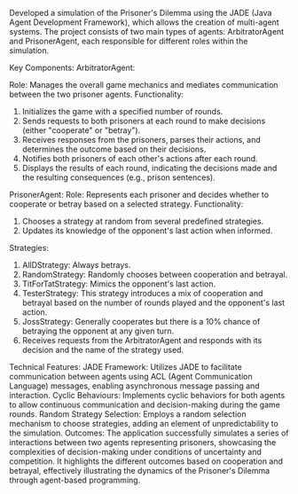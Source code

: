 Developed a simulation of the Prisoner's Dilemma using the JADE (Java Agent Development Framework), which allows the creation of multi-agent systems. The project consists of two main types of agents: ArbitratorAgent and PrisonerAgent, each responsible for different roles within the simulation.

Key Components:
ArbitratorAgent:

Role: Manages the overall game mechanics and mediates communication between the two prisoner agents.
Functionality:
1. Initializes the game with a specified number of rounds.
2. Sends requests to both prisoners at each round to make decisions (either "cooperate" or "betray").
3. Receives responses from the prisoners, parses their actions, and determines the outcome based on their decisions.
4. Notifies both prisoners of each other's actions after each round.
5. Displays the results of each round, indicating the decisions made and the resulting consequences (e.g., prison sentences).


PrisonerAgent:
Role: Represents each prisoner and decides whether to cooperate or betray based on a selected strategy.
Functionality:
1. Chooses a strategy at random from several predefined strategies.
2. Updates its knowledge of the opponent's last action when informed.


Strategies:
  1. AllDStrategy: Always betrays.
  2. RandomStrategy: Randomly chooses between cooperation and betrayal.
  3. TitForTatStrategy: Mimics the opponent's last action.
  4. TesterStrategy: This strategy introduces a mix of cooperation and betrayal based on the number of rounds played and the opponent's last action.
  5. JossStrategy: Generally cooperates but there is a 10% chance of betraying the opponent at any given turn.
  6. Receives requests from the ArbitratorAgent and responds with its decision and the name of the strategy used.

   
Technical Features:
JADE Framework: Utilizes JADE to facilitate communication between agents using ACL (Agent Communication Language) messages, enabling asynchronous message passing and interaction.
Cyclic Behaviours: Implements cyclic behaviors for both agents to allow continuous communication and decision-making during the game rounds.
Random Strategy Selection: Employs a random selection mechanism to choose strategies, adding an element of unpredictability to the simulation.
Outcomes:
The application successfully simulates a series of interactions between two agents representing prisoners, showcasing the complexities of decision-making under conditions of uncertainty and competition.
It highlights the different outcomes based on cooperation and betrayal, effectively illustrating the dynamics of the Prisoner's Dilemma through agent-based programming.
